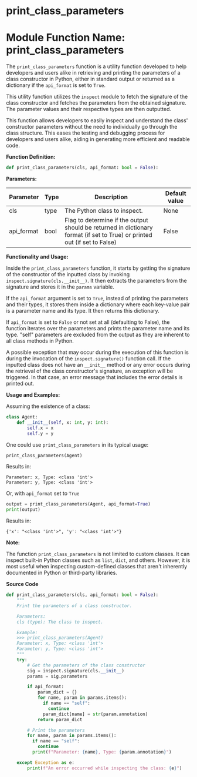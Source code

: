 # print_class_parameters

# Module Function Name: print_class_parameters

The `print_class_parameters` function is a utility function developed to help developers and users alike in retrieving and printing the parameters of a class constructor in Python, either in standard output or returned as a dictionary if the `api_format` is set to `True`.

This utility function utilizes the `inspect` module to fetch the signature of the class constructor and fetches the parameters from the obtained signature. The parameter values and their respective types are then outputted.

This function allows developers to easily inspect and understand the class' constructor parameters without the need to individually go through the class structure. This eases the testing and debugging process for developers and users alike, aiding in generating more efficient and readable code.

__Function Definition:__

```python
def print_class_parameters(cls, api_format: bool = False):
```
__Parameters:__

| Parameter  | Type   | Description  | Default value |
|---|---|---|---|
| cls  | type  | The Python class to inspect.  | None |
| api_format  | bool  | Flag to determine if the output should be returned in dictionary format (if set to True) or printed out (if set to False) | False |

__Functionality and Usage:__

Inside the `print_class_parameters` function, it starts by getting the signature of the constructor of the inputted class by invoking `inspect.signature(cls.__init__)`. It then extracts the parameters from the signature and stores it in the `params` variable.

If the `api_format` argument is set to `True`, instead of printing the parameters and their types, it stores them inside a dictionary where each key-value pair is a parameter name and its type. It then returns this dictionary.

If `api_format` is set to `False` or not set at all (defaulting to False), the function iterates over the parameters and prints the parameter name and its type. "self" parameters are excluded from the output as they are inherent to all class methods in Python.

A possible exception that may occur during the execution of this function is during the invocation of the `inspect.signature()` function call. If the inputted class does not have an `__init__` method or any error occurs during the retrieval of the class constructor's signature, an exception will be triggered. In that case, an error message that includes the error details is printed out.

__Usage and Examples:__

Assuming the existence of a class:

```python
class Agent:
    def __init__(self, x: int, y: int):
        self.x = x
        self.y = y
```

One could use `print_class_parameters` in its typical usage:

```python
print_class_parameters(Agent)
```

Results in:

```
Parameter: x, Type: <class 'int'>
Parameter: y, Type: <class 'int'>
```

Or, with `api_format` set to `True`

```python
output = print_class_parameters(Agent, api_format=True)
print(output)
```

Results in:

```
{'x': "<class 'int'>", 'y': "<class 'int'>"}
```

__Note:__

The function `print_class_parameters` is not limited to custom classes. It can inspect built-in Python classes such as `list`, `dict`, and others. However, it is most useful when inspecting custom-defined classes that aren't inherently documented in Python or third-party libraries.

__Source Code__

```python
def print_class_parameters(cls, api_format: bool = False):
    """
    Print the parameters of a class constructor.

    Parameters:
    cls (type): The class to inspect.

    Example:
    >>> print_class_parameters(Agent)
    Parameter: x, Type: <class 'int'>
    Parameter: y, Type: <class 'int'>
    """
    try:
        # Get the parameters of the class constructor
        sig = inspect.signature(cls.__init__)
        params = sig.parameters

        if api_format:
            param_dict = {}
            for name, param in params.items():
              if name == "self":
                continue
              param_dict[name] = str(param.annotation)
            return param_dict

        # Print the parameters
        for name, param in params.items():
          if name == "self":
            continue
          print(f"Parameter: {name}, Type: {param.annotation}")

    except Exception as e:
        print(f"An error occurred while inspecting the class: {e}")
```
